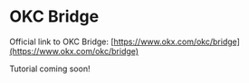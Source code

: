 # OKC Bridge

Official link to OKC Bridge: [https://www.okx.com/okc/bridge](https://www.okx.com/okc/bridge)

Tutorial coming soon!